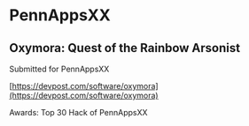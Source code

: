 # PennAppsXX

## Oxymora: Quest of the Rainbow Arsonist

Submitted for PennAppsXX

[https://devpost.com/software/oxymora](https://devpost.com/software/oxymora)

Awards: Top 30 Hack of PennAppsXX
